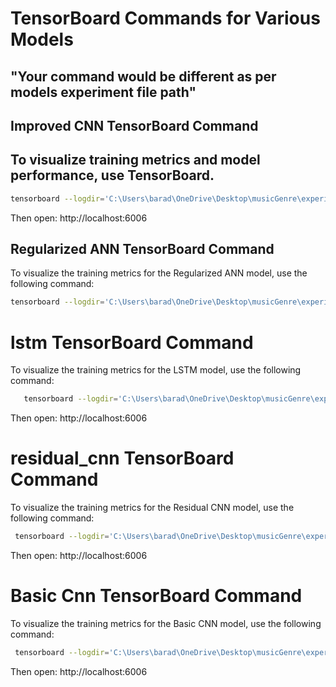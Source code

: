 # TensorBoard Commands for Various Models

## "Your command would be different as per models experiment file path"

## Improved CNN TensorBoard Command
## To visualize training metrics and model performance, use TensorBoard.

```bash
tensorboard --logdir='C:\Users\barad\OneDrive\Desktop\musicGenre\experiments\improved_cnn_20250709_100624\logs'
```
Then open: http://localhost:6006

## Regularized ANN TensorBoard Command
To visualize the training metrics for the Regularized ANN model, use the following command:

```bash
tensorboard --logdir='C:\Users\barad\OneDrive\Desktop\musicGenre\experiments\regularized_ann_20250709_102239\logs'
```
# lstm TensorBoard Command
To visualize the training metrics for the LSTM model, use the following command:

```bash
   tensorboard --logdir='C:\Users\barad\OneDrive\Desktop\musicGenre\experiments\lstm_20250709_111701\logs'
```
Then open: http://localhost:6006

# residual_cnn TensorBoard Command

To visualize the training metrics for the Residual CNN model, use the following command:

```bash
 tensorboard --logdir='C:\Users\barad\OneDrive\Desktop\musicGenre\experiments\residual_cnn_20250709_194503\logs'
 ```
   Then open: http://localhost:6006

# Basic Cnn TensorBoard Command
To visualize the training metrics for the Basic CNN model, use the following command:  
```bash  
 tensorboard --logdir='C:\Users\barad\OneDrive\Desktop\musicGenre\experiments\cnn_20250709_195710\logs'
```
   Then open: http://localhost:6006